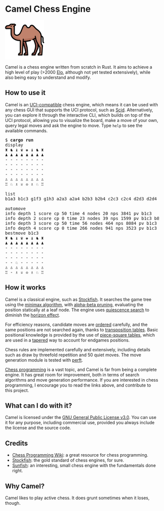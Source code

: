 # Camel Chess Engine

![Camel Chess Engine](./readme_assets/camel.png)

Camel is a chess engine written from scratch in Rust. It aims to achieve a high level of play (>2000 [Elo](https://en.wikipedia.org/wiki/Elo_rating_system), although not yet tested extensively), while also being easy to understand and modify.

## How to use it

Camel is an [UCI-compatible](https://backscattering.de/chess/uci/) chess engine, which means it can be used with any chess GUI that supports the UCI protocol, such as [Scid](https://flathub.org/apps/details/io.github.benini.scid). Alternatively, you can explore it through the interactive CLI, which builds on top of the UCI protocol, allowing you to visualize the board, make a move of your own, query legal moves and ask the engine to move. Type `help` to see the available commands.

<pre>
$ <b>cargo run</b>
display
♜ ♞ ♝ ♛ ♚ ♝ ♞ ♜ 
♟ ♟ ♟ ♟ ♟ ♟ ♟ ♟ 
- - - - - - - - 
- - - - - - - - 
- - - - - - - - 
- - - - - - - - 
♙ ♙ ♙ ♙ ♙ ♙ ♙ ♙ 
♖ ♘ ♗ ♕ ♔ ♗ ♘ ♖ 

list
b1a3 b1c3 g1f3 g1h3 a2a3 a2a4 b2b3 b2b4 c2c3 c2c4 d2d3 d2d4 e2e3 e2e4 f2f3 f2f4 g2g3 g2g4 h2h3 h2h4 

automove
info depth 1 score cp 50 time 4 nodes 20 nps 3841 pv b1c3
info depth 2 score cp 0 time 23 nodes 39 nps 1599 pv b1c3 b8c6
info depth 3 score cp 50 time 56 nodes 464 nps 8084 pv b1c3 b8c6 g1f3
info depth 4 score cp 0 time 266 nodes 941 nps 3523 pv b1c3 b8c6 g1f3 g8f6
bestmove b1c3
♜ ♞ ♝ ♛ ♚ ♝ ♞ ♜ 
♟ ♟ ♟ ♟ ♟ ♟ ♟ ♟ 
- - - - - - - - 
- - - - - - - - 
- - - - - - - - 
- - ♘ - - - - - 
♙ ♙ ♙ ♙ ♙ ♙ ♙ ♙ 
♖ - ♗ ♕ ♔ ♗ ♘ ♖ 
</pre>

## How it works

Camel is a classical engine, such as [Stockfish](https://stockfishchess.org/). It searches the game tree using the [minimax algorithm](https://en.wikipedia.org/wiki/Minimax), with [alpha-beta pruning](https://en.wikipedia.org/wiki/Alpha%E2%80%93beta_pruning), evaluating the position statically at a leaf node. The engine uses [quiescence search](https://www.chessprogramming.org/Quiescence_Search) to diminish the [horizon effect](https://www.chessprogramming.org/Horizon_Effect).

For efficiency reasons, candidate moves are [ordered](https://www.chessprogramming.org/Move_Ordering) carefully, and the same positions are not searched again, thanks to [transposition tables](https://www.chessprogramming.org/Transposition_Table). Basic positional knowledge is provided by the use of [piece-square tables](https://www.chessprogramming.org/Piece-Square_Tables), which are used in a [tapered](https://www.chessprogramming.org/Tapered_Eval) way to account for endgames positions.

Chess rules are implemented carefully and extensively, including details such as draw by threefold repetition and 50 quiet moves. The move generation module is tested with [perft](https://www.chessprogramming.org/Perft).

[Chess programming](https://www.chessprogramming.org/Main_Page) is a vast topic, and Camel is far from being a complete engine. It has great room for improvement, both in terms of search algorithms and move generation performance. If you are interested in chess programming, I encourage you to read the links above, and contribute to this project.

## What can I do with it?

Camel is licensed under the [GNU General Public License v3.0](./LICENSE). You can use it for any purpose, including commercial use, provided you always include the license and the source code.

## Credits

- [Chess Programming Wiki](https://www.chessprogramming.org/Main_Page): a great resource for chess programming.
- [Stockfish](https://stockfishchess.org/): the gold standard of chess engines, for sure.
- [Sunfish](https://github.com/thomasahle/sunfish): an interesting, small chess engine with the fundamentals done right.

## Why Camel?

Camel likes to play active chess. It does grunt sometimes when it loses, though.